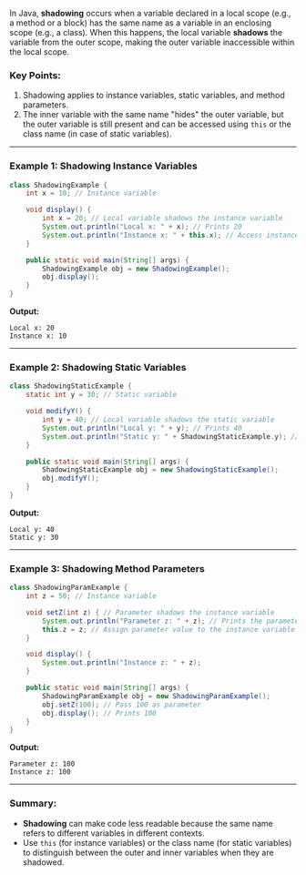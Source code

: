 In Java, **shadowing** occurs when a variable declared in a local scope (e.g., a method or a block) has the same name as a variable in an enclosing scope (e.g., a class). When this happens, the local variable **shadows** the variable from the outer scope, making the outer variable inaccessible within the local scope.

### Key Points:
1. Shadowing applies to instance variables, static variables, and method parameters.
2. The inner variable with the same name "hides" the outer variable, but the outer variable is still present and can be accessed using `this` or the class name (in case of static variables).

---

### Example 1: Shadowing Instance Variables
```java
class ShadowingExample {
    int x = 10; // Instance variable

    void display() {
        int x = 20; // Local variable shadows the instance variable
        System.out.println("Local x: " + x); // Prints 20
        System.out.println("Instance x: " + this.x); // Access instance variable, prints 10
    }

    public static void main(String[] args) {
        ShadowingExample obj = new ShadowingExample();
        obj.display();
    }
}
```
**Output:**
```
Local x: 20
Instance x: 10
```

---

### Example 2: Shadowing Static Variables
```java
class ShadowingStaticExample {
    static int y = 30; // Static variable

    void modifyY() {
        int y = 40; // Local variable shadows the static variable
        System.out.println("Local y: " + y); // Prints 40
        System.out.println("Static y: " + ShadowingStaticExample.y); // Access static variable, prints 30
    }

    public static void main(String[] args) {
        ShadowingStaticExample obj = new ShadowingStaticExample();
        obj.modifyY();
    }
}
```
**Output:**
```
Local y: 40
Static y: 30
```

---

### Example 3: Shadowing Method Parameters
```java
class ShadowingParamExample {
    int z = 50; // Instance variable

    void setZ(int z) { // Parameter shadows the instance variable
        System.out.println("Parameter z: " + z); // Prints the parameter value
        this.z = z; // Assign parameter value to the instance variable
    }

    void display() {
        System.out.println("Instance z: " + z);
    }

    public static void main(String[] args) {
        ShadowingParamExample obj = new ShadowingParamExample();
        obj.setZ(100); // Pass 100 as parameter
        obj.display(); // Prints 100
    }
}
```
**Output:**
```
Parameter z: 100
Instance z: 100
```

---

### Summary:
- **Shadowing** can make code less readable because the same name refers to different variables in different contexts.
- Use `this` (for instance variables) or the class name (for static variables) to distinguish between the outer and inner variables when they are shadowed.
